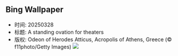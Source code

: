 ## Bing Wallpaper
- 时间: 20250328
- 标题: A standing ovation for theaters
- 版权: Odeon of Herodes Atticus, Acropolis of Athens, Greece (© f11photo/Getty Images)
![](https://cn.bing.com/th?id=OHR.OdeonAthens_EN-US2159327450_UHD.jpg&rf=LaDigue_UHD.jpg&pid=hp&w=3840&h=2160&rs=1&c=4)
